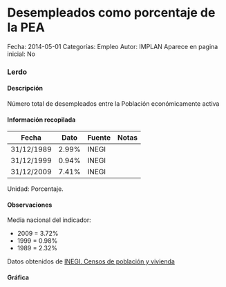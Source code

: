 Desempleados como porcentaje de la PEA
=====

Fecha: 2014-05-01
Categorías: Empleo
Autor: IMPLAN
Aparece en pagina inicial: No

### Lerdo

#### Descripción

Número total de desempleados entre la Población económicamente activa

<!-- break -->

#### Información recopilada

<table class="table table-hover table-bordered matriz">
  <thead>
    <tr><th>Fecha</th><th>Dato</th><th>Fuente</th><th>Notas</th></tr>
  </thead>
  <tbody>
    <tr><td class="centrado">31/12/1989</td><td class="derecha">2.99%</td><td>INEGI</td><td></td></tr>
    <tr><td class="centrado">31/12/1999</td><td class="derecha">0.94%</td><td>INEGI</td><td></td></tr>
    <tr><td class="centrado">31/12/2009</td><td class="derecha">7.41%</td><td>INEGI</td><td></td></tr>
  </tbody>
</table>

Unidad: Porcentaje.

#### Observaciones

Media nacional del indicador:

- 2009 = 3.72%
- 1999 = 0.98%
- 1989 = 2.32%

Datos obtenidos de [INEGI. Censos de población y vivienda](http://www.inegi.org.mx/sistemas/consulta_resultados/iter2010.aspx?c=27329&s=est)

#### Gráfica

<div id="Morriszgjvdiwq" class="grafica"></div>
  <script>
  new Morris.Line({
    element: 'Morriszgjvdiwq',
    data: [
      { fecha: '1989-12-31', dato: 2.9900 },
      { fecha: '1999-12-31', dato: 0.9400 },
      { fecha: '2009-12-31', dato: 7.4100 }
    ],
    xkey: 'fecha',
    ykeys: ['dato'],
    labels: ['Dato'],
    lineColors: ['#FF5B02'],
    xLabelFormat: function(d) {
      return d.getDate()+'/'+(d.getMonth()+1)+'/'+d.getFullYear();
    },
    dateFormat: function (ts) {
      var d = new Date(ts);
      return d.getDate() + '/' + (d.getMonth() + 1) + '/' + d.getFullYear();
    }
  });
  </script>
